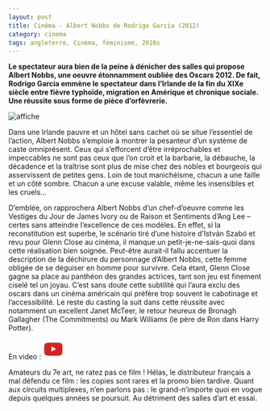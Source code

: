 ```yaml
---
layout: post
title: Cinéma - Albert Nobbs de Rodrigo Garcia (2012)
category: cinema
tags: angleterre, Cinéma, féminisme, 2010s
---
```

**Le spectateur aura bien de la peine à dénicher des salles qui propose Albert Nobbs, une oeuvre étonnamment oubliée des Oscars 2012. De fait, Rodrigo Garcia emmène le spectateur dans l’Irlande de la fin du XIXe siècle entre fièvre typhoïde, migration en Amérique et chronique sociale. Une réussite sous forme de pièce d’orfèvrerie.**

![affiche](https://filedn.eu/llqi9IBxlYouGRXYG2xlROb/img/2012/albertnobbs.jpg)

Dans une Irlande pauvre et un hôtel sans cachet où se situe l’essentiel de l’action, Albert Nobbs s’emploie à montrer la pesanteur d’un système de caste omniprésent. Ceux qui s’efforcent d’être irréprochables et impeccables ne sont pas ceux que l’on croit et la barbarie, la débauche, la décadence et la traîtrise sont plus de mise chez des nobles et bourgeois qui asservissent de petites gens. Loin de tout manichéisme, chacun a une faille et un côté sombre. Chacun a une excuse valable, même les insensibles et les cruels…

D’emblée, on rapprochera Albert Nobbs d’un chef-d’oeuvre comme les Vestiges du Jour de James Ivory ou de Raison et Sentiments d’Ang Lee – certes sans atteindre l’excellence de ces modèles. En effet, si la reconstitution est superbe, le scénario tiré d’une histoire d’István Szabó et revu pour Glenn Close au cinéma, il manque un petit-je-ne-sais-quoi dans cette réalisation bien soignée. Peut-être aurait-il fallu accentuer la description de la déchirure du personnage d’Albert Nobbs, cette femme obligée de se déguiser en homme pour survivre. Cela étant, Glenn Close gagne sa place au panthéon des grandes actrices, tant son jeu est finement ciselé tel un joyau. C’est sans doute cette subtilité qui l’aura exclu des oscars dans un cinéma américain qui préfère trop souvent le cabotinage et l’accessibilité. Le reste du casting la suit dans cette réussite avec notamment un excellent Janet McTeer, le retour heureux de Bronagh Gallagher (The Commitments) ou Mark Williams (le père de Ron dans Harry Potter).

En video : [![video](/images/youtube.png)](https://www.youtube.com/watch?v=8lJbNbTH5jY)

Amateurs du 7e art, ne ratez pas ce film ! Hélas, le distributeur français a mal défendu ce film : les copies sont rares et la promo bien tardive. Quant aux circuits multiplexes, n’en parlons pas : le grand-n’importe quoi en vogue depuis quelques années se poursuit. Au détriment des salles d’art et essai.

